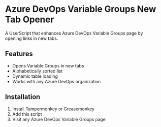 # Azure DevOps Variable Groups New Tab Opener

A UserScript that enhances Azure DevOps Variable Groups page by opening links in new tabs.

## Features
- Opens Variable Groups in new tabs
- Alphabetically sorted list
- Dynamic table loading
- Works with any Azure DevOps organization

## Installation
1. Install Tampermonkey or Greasemonkey
2. Add this script
3. Visit any Azure DevOps Variable Groups page